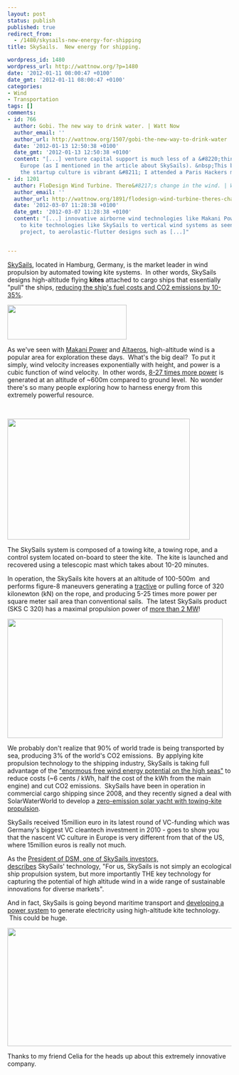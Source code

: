 ```yaml
---
layout: post
status: publish
published: true
redirect_from:
  - /1480/skysails-new-energy-for-shipping
title: SkySails.  New energy for shipping.

wordpress_id: 1480
wordpress_url: http://wattnow.org/?p=1480
date: '2012-01-11 08:00:47 +0100'
date_gmt: '2012-01-11 08:00:47 +0100'
categories:
- Wind
- Transportation
tags: []
comments:
- id: 766
  author: Gobi. The new way to drink water. | Watt Now
  author_email: ''
  author_url: http://wattnow.org/1507/gobi-the-new-way-to-drink-water
  date: '2012-01-13 12:50:38 +0100'
  date_gmt: '2012-01-13 12:50:38 +0100'
  content: "[...] venture capital support is much less of a &#8220;thing&#8221; in
    Europe (as I mentioned in the article about SkySails). &nbsp;This being said,
    the startup culture is vibrant &#8211; I attended a Paris Hackers meetup [...]"
- id: 1201
  author: FloDesign Wind Turbine. There&#8217;s change in the wind. | Watt Now
  author_email: ''
  author_url: http://wattnow.org/1891/flodesign-wind-turbine-theres-change-in-the-wind
  date: '2012-03-07 11:28:38 +0100'
  date_gmt: '2012-03-07 11:28:38 +0100'
  content: "[...] innovative airborne wind technologies like Makani Power and Altaeros,
    to kite technologies like SkySails to vertical wind systems as seen in the Wind-It
    project, to aerolastic-flutter designs such as [...]"


---
```

<p><a href="http://www.skysails.info/index.php?L=1">SkySails</a>, located in Hamburg, Germany, is the market leader in wind propulsion by automated towing kite systems. &nbsp;In other words, SkySails designs high-altitude flying <strong>kites </strong>attached to cargo ships that essentially "pull" the ships, <a href="http://www.skysails.info/fileadmin/user_upload/Presselounge/Dokumente/englisch/EN_SkySails_Press_Kit.pdf">reducing the ship's fuel costs and CO2 emissions by 10-35%</a>.</p>
<p><a href="http://www.skysails.info/index.php?L=1"><img title="skysails - logo" src="{{ 'assets/from-wordpress/uploads/2012/01/skysails-logo.png' | relative_url }}" alt="" width="268" height="78" /></a></p>
<p>As we've seen with <a href="http://wattnow.org/1148/makani-power-high-capacity-wind">Makani Power</a> and <a href="http://wattnow.org/95/altaeros-energies">Altaeros</a>, high-altitude wind is a popular area for exploration these days. &nbsp;What's the big deal? &nbsp;To put it simply, wind velocity increases exponentially with height, and power is a cubic function of wind velocity. &nbsp;In other words, <a href="http://www.skysails.info/fileadmin/user_upload/Presselounge/Dokumente/englisch/EN_SkySails_Press_Kit.pdf">8-27 times more power</a> is generated at an altitude of ~600m compared to ground level. &nbsp;No wonder there's so many people exploring how to harness energy from this extremely powerful resource.</p>
<p>&nbsp;</p>
<p><a href="http://www.skysails.info/fileadmin/user_upload/Presselounge/Dokumente/englisch/EN_SkySails_Press_Kit.pdf"><img class="size-full wp-image-1485 " title="skysails - hellman exponential" src="{{ 'assets/from-wordpress/uploads/2012/01/skysails-hellman-exponential.png' | relative_url }}" alt="" width="410" height="272" /></a></p>

<p>The SkySails system is composed of a towing kite, a towing rope, and a control system located on-board to steer the kite. &nbsp;The kite is launched and recovered using a telescopic mast which takes about 10-20 minutes.</p>
<p>In operation, the SkySails kite hovers at an altitude of 100-500m &nbsp;and performs figure-8 maneuvers generating a <a href="http://en.wikipedia.org/wiki/Tractive_force">tractive</a> or pulling force of 320 kilonewton (kN) on the rope, and producing 5-25 times more power per square meter sail area than conventional sails. &nbsp;The latest SkySails product (SKS C 320) has a maximal propulsion power of <a href="http://www.skysails.info/english/skysails-marine/skysails-propulsion-for-cargo-ships/advantages/">more than 2 MW</a>!</p>
<p><a href="http://www.skysails.info/english/skysails-marine/skysails-propulsion-for-cargo-ships/advantages/"><img class="size-full wp-image-1486  " title="skysails - ship and kite" src="{{ 'assets/from-wordpress/uploads/2012/01/skysails-ship-and-kite.png' | relative_url }}" alt="" width="484" height="268" /></a></p>

<p>We probably don't realize that 90% of world trade is being transported by sea, producing 3% of the world's CO2 emissions. &nbsp;By applying kite propulsion technology to the shipping industry, SkySails is taking full advantage of the <a href="http://www.skysails.info/english/skysails-marine/skysails-propulsion-for-cargo-ships/advantages/">"enormous free wind energy potential on the high seas"</a>&nbsp;to reduce costs (~6 cents / kWh, half the cost of the kWh from the main engine) and cut CO2 emissions. &nbsp;SkySails have been in operation in commercial cargo shipping since 2008, and they recently signed a deal with SolarWaterWorld to develop a&nbsp;<a href="http://www.skysails.info/fileadmin/user_upload/Presselounge/Dokumente/englisch/111027_EN_Press_Release_SWW_SKS.pdf">zero-emission solar yacht with towing-kite propulsion</a>.</p>
<p>SkySails received 15million euro in its latest round of VC-funding which was Germany's biggest VC cleantech investment in 2010 - goes to show you that the nascent VC culture in Europe is very different from that of the US, where 15million euros is really not much.</p>
<p>As the <a href="http://www.dsm.com/en_US/cworld/public/media/downloads/publications/backgrounder_skysails_new_energy_for_shipping_with_relevant_sources.pdf">President of DSM, one of SkySails investors, describes</a>&nbsp;SkySails'&nbsp;technology, "For us, SkySails is not simply an ecological ship propulsion system, but more importantly THE key technology for capturing the potential of high altitude wind in a wide range of sustainable innovations for diverse markets".</p>
<p>And in fact,&nbsp;SkySails is going beyond maritime transport and <a href="http://www.skysails.info/english/power/power-system/">developing a power system</a>&nbsp;to generate electricity using high-altitude kite technology. &nbsp;This could be huge.</p>
<p><a href="http://www.skysails.info/english/power/power-system/compelling-technology/"><img class="size-full wp-image-1493 " title="skysails - power" src="{{ 'assets/from-wordpress/uploads/2012/01/skysails-power1.png' | relative_url }}" alt="" width="523" height="266" /></a></p>

<p>Thanks to my friend Celia for the heads up about this extremely innovative company.</p>
